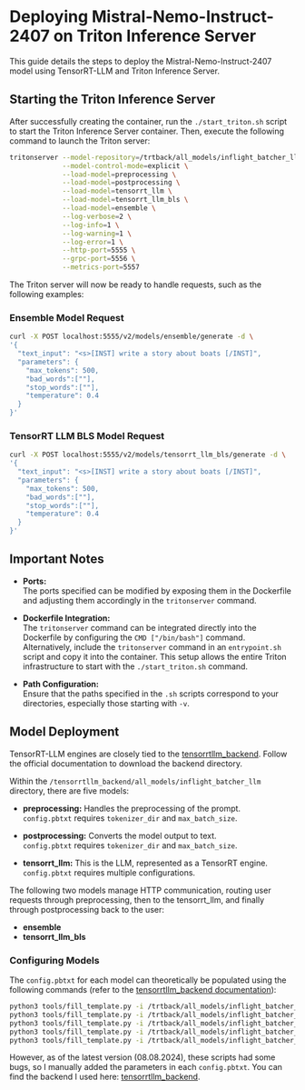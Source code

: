 # Deploying Mistral-Nemo-Instruct-2407 on Triton Inference Server

This guide details the steps to deploy the Mistral-Nemo-Instruct-2407 model using TensorRT-LLM and Triton Inference Server.

## Starting the Triton Inference Server

After successfully creating the container, run the `./start_triton.sh` script to start the Triton Inference Server container. Then, execute the following command to launch the Triton server:

```bash
tritonserver --model-repository=/trtback/all_models/inflight_batcher_llm/ \
             --model-control-mode=explicit \
             --load-model=preprocessing \
             --load-model=postprocessing \
             --load-model=tensorrt_llm \
             --load-model=tensorrt_llm_bls \
             --load-model=ensemble \
             --log-verbose=2 \
             --log-info=1 \
             --log-warning=1 \
             --log-error=1 \
             --http-port=5555 \
             --grpc-port=5556 \
             --metrics-port=5557
```
The Triton server will now be ready to handle requests, such as the following examples:

### Ensemble Model Request

```bash
curl -X POST localhost:5555/v2/models/ensemble/generate -d \
'{
  "text_input": "<s>[INST] write a story about boats [/INST]",
  "parameters": {
    "max_tokens": 500,
    "bad_words":[""],
    "stop_words":[""],
    "temperature": 0.4
  }
}'
```
### TensorRT LLM BLS Model Request

```bash
curl -X POST localhost:5555/v2/models/tensorrt_llm_bls/generate -d \
'{
  "text_input": "<s>[INST] write a story about boats [/INST]",
  "parameters": {
    "max_tokens": 500,
    "bad_words":[""],
    "stop_words":[""],
    "temperature": 0.4
  }
}'
```
## Important Notes

- **Ports:**  
  The ports specified can be modified by exposing them in the Dockerfile and adjusting them accordingly in the `tritonserver` command.

- **Dockerfile Integration:**  
  The `tritonserver` command can be integrated directly into the Dockerfile by configuring the `CMD ["/bin/bash"]` command. Alternatively, include the `tritonserver` command in an `entrypoint.sh` script and copy it into the container. This setup allows the entire Triton infrastructure to start with the `./start_triton.sh` command.

- **Path Configuration:**  
  Ensure that the paths specified in the `.sh` scripts correspond to your directories, especially those starting with `-v`.

## Model Deployment

TensorRT-LLM engines are closely tied to the [tensorrtllm_backend](https://github.com/triton-inference-server/tensorrtllm_backend). Follow the official documentation to download the backend directory.

Within the `/tensorrtllm_backend/all_models/inflight_batcher_llm` directory, there are five models:

- **preprocessing:** Handles the preprocessing of the prompt.  
  `config.pbtxt` requires `tokenizer_dir` and `max_batch_size`.

- **postprocessing:** Converts the model output to text.  
  `config.pbtxt` requires `tokenizer_dir` and `max_batch_size`.

- **tensorrt_llm:** This is the LLM, represented as a TensorRT engine.  
  `config.pbtxt` requires multiple configurations.

The following two models manage HTTP communication, routing user requests through preprocessing, then to the tensorrt_llm, and finally through postprocessing back to the user:

- **ensemble**
- **tensorrt_llm_bls**

### Configuring Models

The `config.pbtxt` for each model can theoretically be populated using the following commands (refer to the [tensorrtllm_backend documentation](https://github.com/triton-inference-server/tensorrtllm_backend/blob/main/tools/fill_template.py)):

```bash
python3 tools/fill_template.py -i /trtback/all_models/inflight_batcher_llm/preprocessing/config.pbtxt tokenizer_dir:/models/mistral-nemo,tokenizer_type:llama,triton_max_batch_size:16,preprocessing_instance_count:1
python3 tools/fill_template.py -i /trtback/all_models/inflight_batcher_llm/postprocessing/config.pbtxt tokenizer_dir:/models/mistral-nemo,tokenizer_type:llama,triton_max_batch_size:16,postprocessing_instance_count:1
python3 tools/fill_template.py -i /trtback/all_models/inflight_batcher_llm/tensorrt_llm_bls/config.pbtxt triton_max_batch_size:16,decoupled_mode:False,bls_instance_count:1,accumulate_tokens:False
python3 tools/fill_template.py -i /trtback/all_models/inflight_batcher_llm/ensemble/config.pbtxt triton_max_batch_size:16
python3 tools/fill_template.py -i /trtback/all_models/inflight_batcher_llm/tensorrt_llm/config.pbtxt triton_max_batch_size:16,decoupled_mode:False,max_beam_width:1,engine_dir:/engines/mistral-nemo-engine_v01,max_tokens_in_paged_kv_cache:80000,max_attention_window_size:80000,kv_cache_free_gpu_mem_fraction:0.9,exclude_input_in_output:True,enable_kv_cache_reuse:False,batching_strategy:inflight_batching,max_queue_delay_microseconds:600
```
However, as of the latest version (08.08.2024), these scripts had some bugs, so I manually added the parameters in each `config.pbtxt`. You can find the backend I used here: [tensorrtllm_backend](https://github.com/ChristosG/serve-mistral-nemo-as-trt/tree/main/tensorrtllm_backend).
